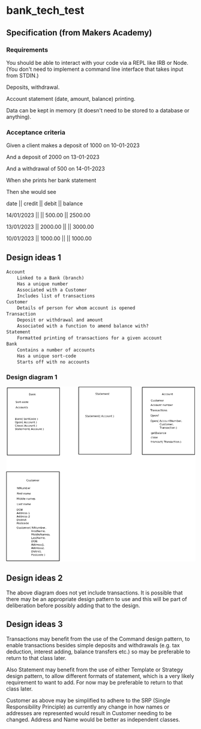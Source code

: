 # bank_tech_test

## Specification (from Makers Academy)
### Requirements

You should be able to interact with your code via a REPL like IRB or Node. (You don't need to implement a command line interface that takes input from STDIN.)

Deposits, withdrawal.
    
Account statement (date, amount, balance) printing.

Data can be kept in memory (it doesn't need to be stored to a database or anything).

### Acceptance criteria

Given a client makes a deposit of 1000 on 10-01-2023

And a deposit of 2000 on 13-01-2023

And a withdrawal of 500 on 14-01-2023

When she prints her bank statement

Then she would see

date || credit || debit || balance

14/01/2023 || || 500.00 || 2500.00

13/01/2023 || 2000.00 || || 3000.00

10/01/2023 || 1000.00 || || 1000.00

## Design ideas 1
    Account
        Linked to a Bank (branch)
        Has a unique number
        Associated with a Customer
        Includes list of transactions
    Customer
        Details of person for whom account is opened
    Transaction
        Deposit or withdrawal and amount
        Associated with a function to amend balance with?
    Statement
        Formatted printing of transactions for a given account
    Bank
        Contains a number of accounts
        Has a unique sort-code
        Starts off with no accounts

### Design diagram 1
![Class Diagram 1](ClassDiagram1.png "Class Diagram 1")

## Design ideas 2
The above diagram does not yet include transactions. It is possible that there may be an appropriate design pattern to use and this will be part of deliberation before possibly adding that to the design.

## Design ideas 3
Transactions may benefit from the use of the Command design pattern, to enable transactions besides simple deposits and withdrawals (e.g. tax deduction, interest adding, balance transfers etc.) so may be preferable to return to that class later.

Also Statement may benefit from the use of either Template or Strategy design pattern, to allow different formats of statement, which is a very likely requirement to want to add. For now may be preferable to return to that class later.

Customer as above may be simplified to adhere to the SRP (Single Responsibility Principle) as currently any change in how names or addresses are represented would result in Customer needing to be changed. Address and Name would be better as independent classes.
